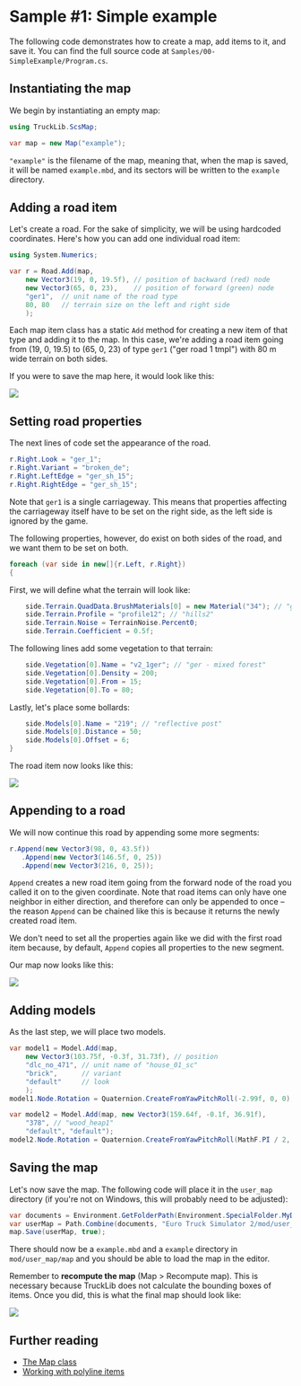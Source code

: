 # Sample #1: Simple example

The following code demonstrates how to create a map, add items to it, and save it.
You can find the full source code at `Samples/00-SimpleExample/Program.cs`. 

## Instantiating the map
We begin by instantiating an empty map:

```cs
using TruckLib.ScsMap;

var map = new Map("example");
```

`"example"` is the filename of the map, meaning that, when the map is saved, it will be named
`example.mbd`, and its sectors will be written to the `example` directory.

## Adding a road item
Let's create a road. For the sake of simplicity, we will be using hardcoded coordinates. Here's how
you can add one individual road item:

```cs
using System.Numerics;

var r = Road.Add(map,
    new Vector3(19, 0, 19.5f), // position of backward (red) node
    new Vector3(65, 0, 23),    // position of forward (green) node
    "ger1",  // unit name of the road type
    80, 80   // terrain size on the left and right side
    );
```

Each map item class has a static `Add` method for creating a new item of that type and adding it
to the map. In this case, we're adding a road item going from (19, 0, 19.5) to (65, 0, 23) of type
`ger1` ("ger road 1 tmpl") with 80 m wide terrain on both sides.

If you were to save the map here, it would look like this:

![](../../images/00-wip1.png)

## Setting road properties
The next lines of code set the appearance of the road.

```cs
r.Right.Look = "ger_1";
r.Right.Variant = "broken_de";
r.Right.LeftEdge = "ger_sh_15";
r.Right.RightEdge = "ger_sh_15";
```

Note that `ger1` is a single carriageway. This means that properties affecting the carriageway itself
have to be set on the right side, as the left side is ignored by the game.

The following properties, however, do exist on both sides of the road, and we want them to be set on both.

```cs
foreach (var side in new[]{r.Left, r.Right})
{
```

First, we will define what the terrain will look like:

```cs
    side.Terrain.QuadData.BrushMaterials[0] = new Material("34"); // "grass_ger_main"
    side.Terrain.Profile = "profile12"; // "hills2"
    side.Terrain.Noise = TerrainNoise.Percent0;
    side.Terrain.Coefficient = 0.5f;
```

The following lines add some vegetation to that terrain:
```cs
    side.Vegetation[0].Name = "v2_1ger"; // "ger - mixed forest"
    side.Vegetation[0].Density = 200;
    side.Vegetation[0].From = 15;
    side.Vegetation[0].To = 80;
```

Lastly, let's place some bollards:
```cs
    side.Models[0].Name = "219"; // "reflective post"
    side.Models[0].Distance = 50;
    side.Models[0].Offset = 6;
}
```

The road item now looks like this:

![](../../images/00-wip2.png)

## Appending to a road
We will now continue this road by appending some more segments:

```cs
r.Append(new Vector3(98, 0, 43.5f))
   .Append(new Vector3(146.5f, 0, 25))
   .Append(new Vector3(216, 0, 25));
```

`Append` creates a new road item going from the forward node of the road you called it on
to the given coordinate. Note that road items can only have one neighbor in either direction,
and therefore can only be appended to once &ndash; the reason `Append` can be chained like this is
because it returns the newly created road item.

We don't need to set all the properties again like we did with the first road item
because, by default, `Append` copies all properties to the new segment.

Our map now looks like this:

![](../../images/00-wip3.png)

## Adding models
As the last step, we will place two models.

```cs
var model1 = Model.Add(map,
    new Vector3(103.75f, -0.3f, 31.73f), // position 
    "dlc_no_471", // unit name of "house_01_sc"
    "brick",      // variant
    "default"     // look
    );
model1.Node.Rotation = Quaternion.CreateFromYawPitchRoll(-2.99f, 0, 0);

var model2 = Model.Add(map, new Vector3(159.64f, -0.1f, 36.91f), 
    "378", // "wood_heap1"
    "default", "default"); 
model2.Node.Rotation = Quaternion.CreateFromYawPitchRoll(MathF.PI / 2, 0, 0);
```

## Saving the map
Let's now save the map. The following code will place it in the `user_map` directory (if you're not
on Windows, this will probably need to be adjusted):

```cs
var documents = Environment.GetFolderPath(Environment.SpecialFolder.MyDocuments);
var userMap = Path.Combine(documents, "Euro Truck Simulator 2/mod/user_map/map/");
map.Save(userMap, true);
```

There should now be a `example.mbd` and a `example` directory in `mod/user_map/map` and 
you should be able to load the map in the editor.

Remember to **recompute the map** (Map > Recompute map). This is necessary because TruckLib
does not calculate the bounding boxes of items. Once you did, this is what the final map
should look like:

![](../../images/00-final.png)

## Further reading
* [The Map class](/TruckLib.ScsMap/map-class.md)
* [Working with polyline items](/TruckLib.ScsMap/polyline-items.md)
